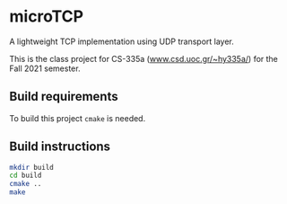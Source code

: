 # microTCP
A lightweight TCP implementation using UDP transport layer.

This is the class project for CS-335a (www.csd.uoc.gr/~hy335a/) for the
Fall 2021 semester.

## Build requirements
To build this project `cmake` is needed.

## Build instructions
```bash
mkdir build
cd build
cmake ..
make
```
